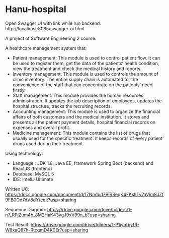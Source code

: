 # Hanu-hospital


Open Swagger UI with link while run backend: http://localhost:8085/swagger-ui.html


A project of Software Engineering 2 course:

A healthcare management system that:
  - Patient management: This module is used to control patient flow. It can be used to register them, get the data of the patients’ health condition, view the treatment     and check the medical history and reports.
  - Inventory management: This module is used to controls the amount of clinic inventory. The entire supply chain is automated for the convenience of the staff that can     concentrate on the patients’ need firstly.
  - Staff management: This module provides the human resources administration. It updates the job description of employees, updates the hospital structure, tracks the       recruiting records.
  - Accounting management: This module is used to organize the financial affairs of both customers and the medical institution. It stores and presents all the patient       payment details, hospital financial records on expenses and overall profit.
  - Medicine management: This module contains the list of drugs that usually used for the specific treatment. It keeps records of every patient’ drugs used during their     treatment.

Using technology:
  - Language : JDK 1.8, Java EE, framework Spring Boot (backend) and ReactJS (frontend)
  - Database: MySQL 5
  - IDE: IntellJ Ultimate
  
  
  
Written UC: https://docs.google.com/document/d/17Nm1ud7BIRSeqK4FKsIITv7aVjm8JZf9FB0Od7dV8dY/edit?usp=sharing

Sequence Diagram: https://drive.google.com/drive/folders/1-n7_RPjZum4b_8M2HaK43vgJ9xV99n_b?usp=sharing

Test Result: https://drive.google.com/drive/folders/1-P1iynfbyfR-W8xaQ87h-RtcgmD4K0Er?usp=sharing
